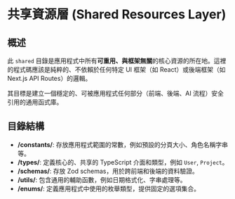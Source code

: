 # 共享資源層 (Shared Resources Layer)

## 概述

此 `shared` 目錄是應用程式中所有**可重用、與框架無關**的核心資源的所在地。這裡的程式碼應該是純粹的、不依賴於任何特定 UI 框架（如 React）或後端框架（如 Next.js API Routes）的邏輯。

其目標是建立一個穩定的、可被應用程式任何部分（前端、後端、AI 流程）安全引用的通用函式庫。

## 目錄結構

- **/constants/**: 存放應用程式範圍的常數，例如預設的分頁大小、角色名稱字串等。
- **/types/**: 定義核心的、共享的 TypeScript 介面和類型，例如 `User`, `Project`。
- **/schemas/**: 存放 Zod schemas，用於跨前端和後端的資料驗證。
- **/utils/**: 包含通用的輔助函數，例如日期格式化、字串處理等。
- **/enums/**: 定義應用程式中使用的枚舉類型，提供固定的選項集合。
